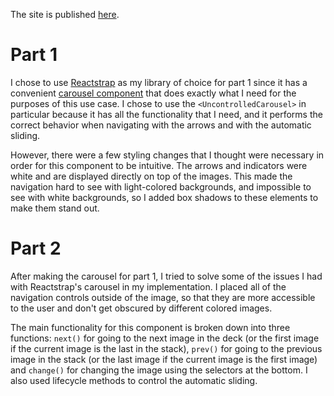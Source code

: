 The site is published [here](https://thebriando.github.io/image-carousel/).

# Part 1
I chose to use [Reactstrap](https://reactstrap.github.io/) as my library of choice for part 1 since it has a convenient [carousel component](https://reactstrap.github.io/components/carousel/) that does exactly what I need for the purposes of this use case. I chose to use the `<UncontrolledCarousel>` in particular because it has all the functionality that I need, and it performs the correct behavior when navigating with the arrows and with the automatic sliding. 

However, there were a few styling changes that I thought were necessary in order for this component to be intuitive. The arrows and indicators were white and are displayed directly on top of the images. This made the navigation hard to see with light-colored backgrounds, and impossible to see with white backgrounds, so I added box shadows to these elements to make them stand out.

# Part 2
After making the carousel for part 1, I tried to solve some of the issues I had with Reactstrap's carousel in my implementation. I placed all of the navigation controls outside of the image, so that they are more accessible to the user and don't get obscured by different colored images. 

The main functionality for this component is broken down into three functions: `next()` for going to the next image in the deck (or the first image if the current image is the last in the stack), `prev()` for going to the previous image in the stack (or the last image if the current image is the first image) and `change()` for changing the image using the selectors at the bottom. I also used lifecycle methods to control the automatic sliding.
